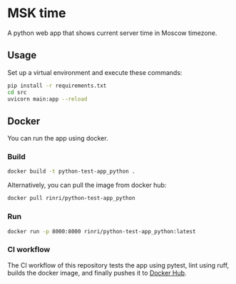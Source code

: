 # MSK time

A python web app that shows current server time in Moscow timezone.

## Usage

Set up a virtual environment and execute these commands:

```bash
pip install -r requirements.txt
cd src
uvicorn main:app --reload
```

## Docker
You can run the app using docker.

### Build
```bash
docker build -t python-test-app_python .
```

Alternatively, you can pull the image from docker hub:
```bash
docker pull rinri/python-test-app_python
```

### Run
```bash
docker run -p 8000:8000 rinri/python-test-app_python:latest
```

### CI workflow
The CI workflow of this repository tests the app using pytest, lint using ruff, builds the docker image, and finally pushes it to [Docker Hub](https://hub.docker.com/r/rinri/python-test-app_python).


